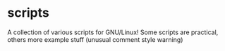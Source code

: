 # scripts
A collection of various scripts for GNU/Linux!
Some scripts are practical, others more example stuff
(unusual comment style warning)
